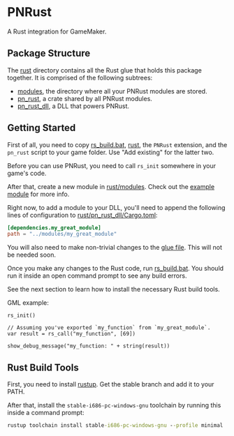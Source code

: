 # PNRust

A Rust integration for GameMaker.

## Package Structure

The [rust](rust) directory contains all the Rust glue that holds this
package together. It is comprised of the following subtrees:

- [modules](rust/modules), the directory where all your PNRust modules
  are stored.
- [pn_rust](rust/pn_rust), a crate shared by all PNRust modules.
- [pn_rust_dll](rust/pn_rust_dll), a DLL that powers PNRust.

## Getting Started

First of all, you need to copy [rs_build.bat](rs_build.bat),
[rust](rust), the `PNRust` extension, and the `pn_rust` script to
your game folder. Use "Add existing" for the latter two.

Before you can use PNRust, you need to call `rs_init` somewhere in
your game's code.

After that, create a new module in [rust/modules](rust/modules). Check
out the [example module](rust/modules/example) for more info.

Right now, to add a module to your DLL, you'll need to append the
following lines of configuration to
[rust/pn_rust_dll/Cargo.toml](rust/pn_rust_dll/Cargo.toml):

```toml
[dependencies.my_great_module]
path = "../modules/my_great_module"
```

You will also need to make non-trivial changes to the [glue
file](rust/pn_rust_dll/src/glue.rs). This will not be needed soon.

Once you make any changes to the Rust code, run
[rs_build.bat](rs_build.bat). You should run it inside an open command
prompt to see any build errors.

See the next section to learn how to install the necessary Rust build
tools.

GML example:

```gml
rs_init()

// Assuming you've exported `my_function` from `my_great_module`.
var result = rs_call("my_function", [69])

show_debug_message("my_function: " + string(result))
```

## Rust Build Tools

First, you need to install [rustup](https://rustup.rs/). Get the
stable branch and add it to your PATH.

After that, install the `stable-i686-pc-windows-gnu` toolchain by
running this inside a command prompt:

```cmd
rustup toolchain install stable-i686-pc-windows-gnu --profile minimal
```
